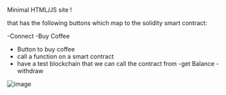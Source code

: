 
Minimal HTML/JS site ! 

that has the following buttons which map to the solidity smart contract:

-Connect 
-Buy Coffee 
 - Button to buy coffee 
 - call a function on a smart contract 
 - have a test blockchain that we can call the contract from 
-get Balance 
-withdraw 

![image](https://github.com/user-attachments/assets/d2562218-49ec-49af-a553-6869bc99e362)

